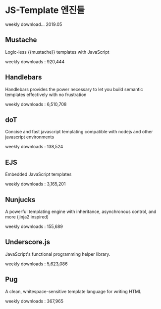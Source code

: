 # JS-Template 엔진들

weekly download... 2019.05
## Mustache
Logic-less {{mustache}} templates with JavaScript

weekly downloads : 920,444


## Handlebars
Handlebars provides the power necessary to let you build semantic templates effectively with no frustration

weekly downloads : 6,510,708


## doT
Concise and fast javascript templating compatible with nodejs and other javascript environments


weekly downloads : 138,524


## EJS
Embedded JavaScript templates

weekly downloads : 3,165,201


## Nunjucks
A powerful templating engine with inheritance, asynchronous control, and more (jinja2 inspired)


weekly downloads : 155,689


## Underscore.js
JavaScript's functional programming helper library.

weekly downloads : 5,623,086


## Pug
A clean, whitespace-sensitive template language for writing HTML

weekly downloads : 367,965


